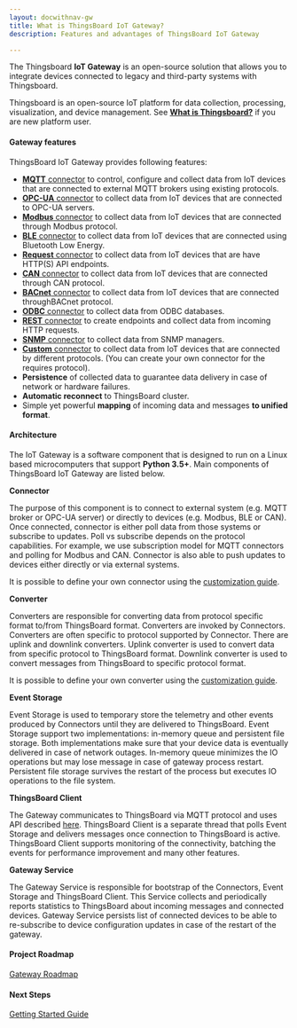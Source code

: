 ```yaml
---
layout: docwithnav-gw
title: What is ThingsBoard IoT Gateway?
description: Features and advantages of ThingsBoard IoT Gateway

---
```


The Thingsboard **IoT Gateway** is an open-source solution that allows you to integrate devices connected to legacy and third-party systems with Thingsboard.  

Thingsboard is an open-source IoT platform for data collection, processing, visualization, and device management. See [**What is Thingsboard?**](https://thingsboard.io/docs/getting-started-guides/what-is-thingsboard/) if you are new platform user.  

<object width="80%" data="/images/gateway/python-gateway-animd-ff.svg"></object>

#### Gateway features

ThingsBoard IoT Gateway provides following features:

 - [**MQTT** connector](/docs/iot-gateway/config/mqtt/) to control, configure and collect data from IoT devices that are connected to external MQTT brokers using existing protocols.
 - [**OPC-UA** connector](/docs/iot-gateway/config/opc-ua/) to collect data from IoT devices that are connected to OPC-UA servers.
 - [**Modbus** connector](/docs/iot-gateway/config/modbus/) to collect data from IoT devices that are connected through Modbus protocol.
 - [**BLE** connector](/docs/iot-gateway/config/ble/) to collect data from IoT devices that are connected using Bluetooth Low Energy.
 - [**Request** connector](/docs/iot-gateway/config/request/) to collect data from IoT devices that are have HTTP(S) API endpoints.
 - [**CAN** connector](/docs/iot-gateway/config/can/) to collect data from IoT devices that are connected through CAN protocol.
 - [**BACnet** connector](/docs/iot-gateway/config/bacnet/) to collect data from IoT devices that are connected throughBACnet protocol.
 - [**ODBC** connector](/docs/iot-gateway/config/odbc/) to collect data from ODBC databases.
 - [**REST** connector](/docs/iot-gateway/config/rest/) to create endpoints and collect data from incoming HTTP requests.
 - [**SNMP** connector](/docs/iot-gateway/config/rest/) to collect data from SNMP managers.
 - [**Custom** connector](/docs/iot-gateway/custom/) to collect data from IoT devices that are connected by different protocols. (You can create your own connector for the requires protocol).
 - **Persistence** of collected data to guarantee data delivery in case of network or hardware failures.
 - **Automatic reconnect** to ThingsBoard cluster.
 - Simple yet powerful **mapping** of incoming data and messages **to unified format**.


#### Architecture

The IoT Gateway is a software component that is designed to run on a Linux based microcomputers that support **Python 3.5+**.
Main components of ThingsBoard IoT Gateway are listed below.

**Connector**

The purpose of this component is to connect to external system (e.g. MQTT broker or OPC-UA server) or directly to devices (e.g. Modbus, BLE or CAN).
Once connected, connector is either poll data from those systems or subscribe to updates. Poll vs subscribe depends on the protocol capabilities. 
For example, we use subscription model for MQTT connectors and polling for Modbus and CAN. 
Connector is also able to push updates to devices either directly or via external systems.

It is possible to define your own connector using the [customization guide](/docs/iot-gateway/custom/).

**Converter**   
 
Converters are responsible for converting data from protocol specific format to/from ThingsBoard format.
Converters are invoked by Connectors. Converters are often specific to protocol supported by Connector.
There are uplink and downlink converters. Uplink converter is used to convert data from specific protocol to ThingsBoard format.
Downlink converter is used to convert messages from ThingsBoard to specific protocol format.

It is possible to define your own converter using the [customization guide](/docs/iot-gateway/custom/).

**Event Storage**

Event Storage is used to temporary store the telemetry and other events produced by Connectors until they are delivered to ThingsBoard.
Event Storage support two implementations: in-memory queue and persistent file storage. 
Both implementations make sure that your device data is eventually delivered in case of network outages.
In-memory queue minimizes the IO operations but may lose message in case of gateway process restart.  
Persistent file storage survives the restart of the process but executes IO operations to the file system.

**ThingsBoard Client**

The Gateway communicates to ThingsBoard via MQTT protocol and uses API described [here](/docs/reference/gateway-mqtt-api/).
ThingsBoard Client is a separate thread that polls Event Storage and delivers messages once connection to ThingsBoard is active.  
ThingsBoard Client supports monitoring of the connectivity, batching the events for performance improvement and many other features.

**Gateway Service**

The Gateway Service is responsible for bootstrap of the Connectors, Event Storage and ThingsBoard Client. 
This Service collects and periodically reports statistics to ThingsBoard about incoming messages and connected devices.
Gateway Service persists list of connected devices to be able to re-subscribe to device configuration updates in case of the restart of the gateway. 

#### Project Roadmap

<p><a href="/docs/iot-gateway/roadmap" class="button">Gateway Roadmap</a></p>

#### Next Steps

<p><a href="/docs/iot-gateway/getting-started" class="button">Getting Started Guide</a></p>
